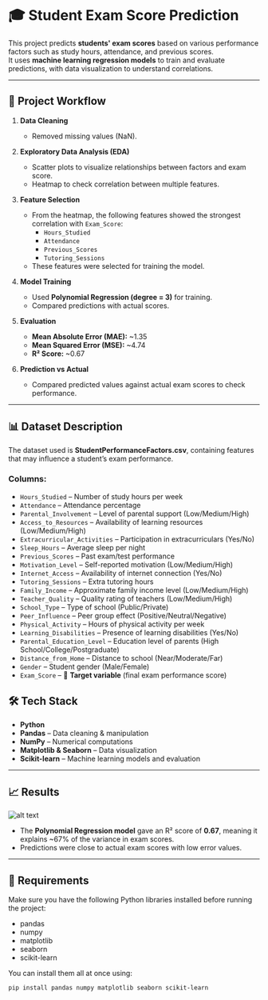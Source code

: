 # 🎓 Student Exam Score Prediction

This project predicts **students' exam scores** based on various performance factors such as study hours, attendance, and previous scores.  
It uses **machine learning regression models** to train and evaluate predictions, with data visualization to understand correlations.  

---

## 🚀 Project Workflow

1. **Data Cleaning**  
   - Removed missing values (NaN).  

2. **Exploratory Data Analysis (EDA)**  
   - Scatter plots to visualize relationships between factors and exam score.  
   - Heatmap to check correlation between multiple features.  

3. **Feature Selection**  
   - From the heatmap, the following features showed the strongest correlation with `Exam_Score`:  
     - `Hours_Studied`  
     - `Attendance`  
     - `Previous_Scores`  
     - `Tutoring_Sessions`
   - These features were selected for training the model.  

4. **Model Training**  
   - Used **Polynomial Regression (degree = 3)** for training.  
   - Compared predictions with actual scores.  

5. **Evaluation**  
   - **Mean Absolute Error (MAE):** ~1.35  
   - **Mean Squared Error (MSE):** ~4.74  
   - **R² Score:** ~0.67 

6. **Prediction vs Actual**  
   - Compared predicted values against actual exam scores to check performance.  

---

## 📊 Dataset Description

The dataset used is **StudentPerformanceFactors.csv**, containing features that may influence a student’s exam performance.  

### Columns:
- `Hours_Studied` – Number of study hours per week  
- `Attendance` – Attendance percentage  
- `Parental_Involvement` – Level of parental support (Low/Medium/High)  
- `Access_to_Resources` – Availability of learning resources (Low/Medium/High)  
- `Extracurricular_Activities` – Participation in extracurriculars (Yes/No)  
- `Sleep_Hours` – Average sleep per night  
- `Previous_Scores` – Past exam/test performance  
- `Motivation_Level` – Self-reported motivation (Low/Medium/High)  
- `Internet_Access` – Availability of internet connection (Yes/No)  
- `Tutoring_Sessions` – Extra tutoring hours  
- `Family_Income` – Approximate family income level (Low/Medium/High)  
- `Teacher_Quality` – Quality rating of teachers (Low/Medium/High)  
- `School_Type` – Type of school (Public/Private)  
- `Peer_Influence` – Peer group effect (Positive/Neutral/Negative)  
- `Physical_Activity` – Hours of physical activity per week  
- `Learning_Disabilities` – Presence of learning disabilities (Yes/No)  
- `Parental_Education_Level` – Education level of parents (High School/College/Postgraduate)  
- `Distance_from_Home` – Distance to school (Near/Moderate/Far)  
- `Gender` – Student gender (Male/Female)  
- `Exam_Score` – 🎯 **Target variable** (final exam performance score)  

## 🛠️ Tech Stack

- **Python**  
- **Pandas** – Data cleaning & manipulation  
- **NumPy** – Numerical computations  
- **Matplotlib & Seaborn** – Data visualization  
- **Scikit-learn** – Machine learning models and evaluation  

---

## 📈 Results
![alt text](image.png)
- The **Polynomial Regression model** gave an R² score of **0.67**, meaning it explains ~67% of the variance in exam scores.  
- Predictions were close to actual exam scores with low error values.  

---

## 🚀 Requirements

Make sure you have the following Python libraries installed before running the project:

- pandas  
- numpy  
- matplotlib  
- seaborn  
- scikit-learn  

You can install them all at once using:

```bash
pip install pandas numpy matplotlib seaborn scikit-learn

